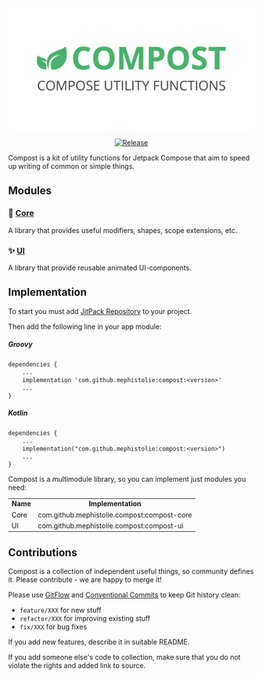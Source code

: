 <div align="center">

<img src="docs/header.png" width="600" />

[![Release](https://jitpack.io/v/mephistolie/compost.svg)](https://jitpack.io/#mephistolie/compost)

</div>

Compost is a kit of utility functions for Jetpack Compose that aim to speed up writing of common or simple things.

## Modules

### 🔧 [Core](./core/)
A library that provides useful modifiers, shapes, scope extensions, etc.
### ✨ [UI](./ui/)
A library that provide reusable animated UI-components.

## Implementation

To start you must add [JitPack Repository](https://www.jitpack.io/) to your project.

Then add the following line in your app module:

##### Groovy
```
dependencies {
    ...
    implementation 'com.github.mephistolie:compost:<version>'
    ...
}
```

##### Kotlin
```
dependencies {
    ...
    implementation("com.github.mephistolie:compost:<version>")
    ...
}
```

Compost is a multimodule library, so you can implement just modules you need:

<table>
 <tr>
  <td><b>Name</b></td><td align="center"><b>Implementation</b></td>
 </tr>
 <tr>
  <td>Core</td><td>com.github.mephistolie.compost:compost-core</td>
 </tr>
 <tr>
  <td>UI</td><td>com.github.mephistolie.compost:compost-ui</td>
 </tr>
</table>

## Contributions

Compost is a collection of independent useful things, so community defines it. Please contribute - we are happy to merge it!

Please use [GitFlow](https://www.atlassian.com/git/tutorials/comparing-workflows/gitflow-workflow) and [Conventional Commits](https://www.conventionalcommits.org/en/v1.0.0/) to keep Git history clean:
* `feature/XXX` for new stuff
* `refactor/XXX` for improving existing stuff
* `fix/XXX` for bug fixes

If you add new features, describe it in suitable README.

If you add someone else's code to collection, make sure that you do not violate the rights and added link to source.
